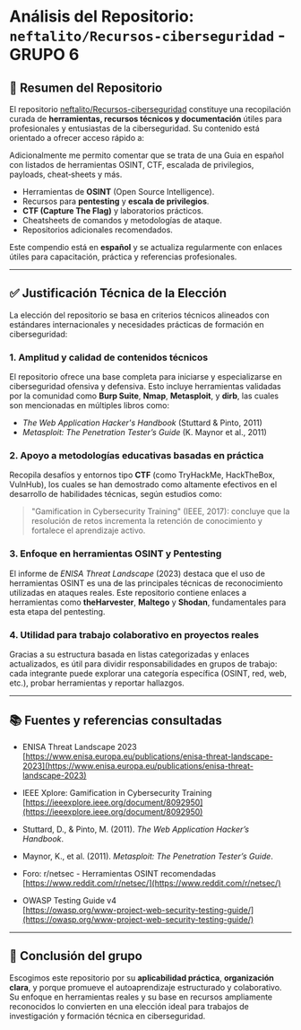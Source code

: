 # Análisis del Repositorio: `neftalito/Recursos-ciberseguridad` - GRUPO 6

## 📌 Resumen del Repositorio

El repositorio [neftalito/Recursos-ciberseguridad](https://github.com/neftalito/Recursos-ciberseguridad) constituye una recopilación curada de **herramientas, recursos técnicos y documentación** útiles para profesionales y entusiastas de la ciberseguridad. Su contenido está orientado a ofrecer acceso rápido a:

Adicionalmente me permito comentar que se trata de una Guia en español con listados de herramientas OSINT, CTF, escalada de privilegios, payloads, cheat‑sheets y más.

- Herramientas de **OSINT** (Open Source Intelligence).
- Recursos para **pentesting** y **escala de privilegios**.
- **CTF (Capture The Flag)** y laboratorios prácticos.
- Cheatsheets de comandos y metodologías de ataque.
- Repositorios adicionales recomendados.

Este compendio está en **español** y se actualiza regularmente con enlaces útiles para capacitación, práctica y referencias profesionales.

---

## ✅ Justificación Técnica de la Elección

La elección del repositorio se basa en criterios técnicos alineados con estándares internacionales y necesidades prácticas de formación en ciberseguridad:

### 1. **Amplitud y calidad de contenidos técnicos**

El repositorio ofrece una base completa para iniciarse y especializarse en ciberseguridad ofensiva y defensiva. Esto incluye herramientas validadas por la comunidad como **Burp Suite**, **Nmap**, **Metasploit**, y **dirb**, las cuales son mencionadas en múltiples libros como:

- *The Web Application Hacker's Handbook* (Stuttard & Pinto, 2011)
- *Metasploit: The Penetration Tester’s Guide* (K. Maynor et al., 2011)

### 2. **Apoyo a metodologías educativas basadas en práctica**

Recopila desafíos y entornos tipo **CTF** (como TryHackMe, HackTheBox, VulnHub), los cuales se han demostrado como altamente efectivos en el desarrollo de habilidades técnicas, según estudios como:

> "Gamification in Cybersecurity Training" (IEEE, 2017): concluye que la resolución de retos incrementa la retención de conocimiento y fortalece el aprendizaje activo.

### 3. **Enfoque en herramientas OSINT y Pentesting**

El informe de *ENISA Threat Landscape* (2023) destaca que el uso de herramientas OSINT es una de las principales técnicas de reconocimiento utilizadas en ataques reales. Este repositorio contiene enlaces a herramientas como **theHarvester**, **Maltego** y **Shodan**, fundamentales para esta etapa del pentesting.

### 4. **Utilidad para trabajo colaborativo en proyectos reales**

Gracias a su estructura basada en listas categorizadas y enlaces actualizados, es útil para dividir responsabilidades en grupos de trabajo: cada integrante puede explorar una categoría específica (OSINT, red, web, etc.), probar herramientas y reportar hallazgos.

---

## 📚 Fuentes y referencias consultadas

- ENISA Threat Landscape 2023  
  [https://www.enisa.europa.eu/publications/enisa-threat-landscape-2023](https://www.enisa.europa.eu/publications/enisa-threat-landscape-2023)

- IEEE Xplore: Gamification in Cybersecurity Training  
  [https://ieeexplore.ieee.org/document/8092950](https://ieeexplore.ieee.org/document/8092950)

- Stuttard, D., & Pinto, M. (2011). *The Web Application Hacker’s Handbook*.

- Maynor, K., et al. (2011). *Metasploit: The Penetration Tester’s Guide*.

- Foro: r/netsec - Herramientas OSINT recomendadas  
  [https://www.reddit.com/r/netsec/](https://www.reddit.com/r/netsec/)

- OWASP Testing Guide v4  
  [https://owasp.org/www-project-web-security-testing-guide/](https://owasp.org/www-project-web-security-testing-guide/)

---

## 👥 Conclusión del grupo

Escogimos este repositorio por su **aplicabilidad práctica**, **organización clara**, y porque promueve el autoaprendizaje estructurado y colaborativo. Su enfoque en herramientas reales y su base en recursos ampliamente reconocidos lo convierten en una elección ideal para trabajos de investigación y formación técnica en ciberseguridad.

